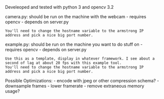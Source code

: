 Develeoped and tested with python 3 and opencv 3.2


camera.py: should be run on the machine with the webcam
    - requires opencv
    - depends on server.py

    You'll need to change the hostname variable to the armstrong IP address and pick a nice big port number.


example.py: should be run on the machine you want to do stuff on
    - requires opencv
    - depends on server.py

    Use this as a template, display in whatever framework. I see about a second of lag at about 20 fps with this example tool.
    You'll need to change the hostname variable to the armstrong IP address and pick a nice big port number.

Possible Optimizations: 
    - encode with jpeg or other compression schema?
    - downsample frames
    - lower framerate
    - remove extraneous memory usage?